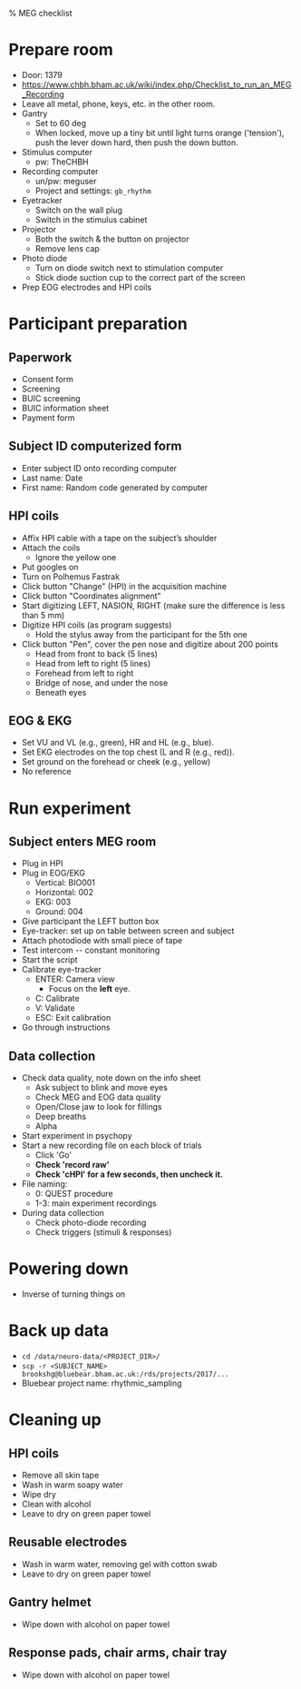 % MEG checklist

# Prepare room
- Door: 1379
- https://www.chbh.bham.ac.uk/wiki/index.php/Checklist_to_run_an_MEG_Recording
- Leave all metal, phone, keys, etc. in the other room.
- Gantry
  - Set to 60 deg
  - When locked, move up a tiny bit until light turns orange ('tension'), push the lever down hard, then push the down button.
- Stimulus computer
  - pw: TheCHBH
- Recording computer
  - un/pw: meguser
  - Project and settings: `gb_rhythm`
- Eyetracker
  - Switch on the wall plug
  - Switch in the stimulus cabinet
- Projector
  - Both the switch & the button on projector
  - Remove lens cap
- Photo diode
  - Turn on diode switch next to stimulation computer
  - Stick diode suction cup to the correct part of the screen
- Prep EOG electrodes and HPI coils

# Participant preparation

## Paperwork
- Consent form
- Screening
- BUIC screening
- BUIC information sheet
- Payment form

## Subject ID computerized form
- Enter subject ID onto recording computer
- Last name: Date
- First name: Random code generated by computer

## HPI coils
- Affix HPI cable with a tape on the subject’s shoulder
- Attach the coils
  - Ignore the yellow one
- Put googles on
- Turn on Polhemus Fastrak
- Click button "Change" (HPI) in the acquisition machine
- Click button "Coordinates alignment"
- Start digitizing LEFT, NASION, RIGHT (make sure the difference is less than 5 mm)
- Digitize HPI coils (as program suggests)
  - Hold the stylus away from the participant for the 5th one
- Click button "Pen", cover the pen nose and digitize about 200 points
  - Head from front to back (5 lines)
  - Head from left to right (5 lines)
  - Forehead from left to right
  - Bridge of nose, and under the nose
  - Beneath eyes

## EOG & EKG
- Set VU and VL (e.g., green), HR and HL (e.g., blue).
- Set EKG electrodes on the top chest (L and R (e.g., red)).
- Set ground on the forehead or cheek (e.g., yellow)
- No reference

# Run experiment
## Subject enters MEG room
- Plug in HPI
- Plug in EOG/EKG
  - Vertical: BIO001
  - Horizontal: 002
  - EKG: 003
  - Ground: 004
- Give participant the LEFT button box
- Eye-tracker: set up on table between screen and subject
- Attach photodiode with small piece of tape
- Test intercom -- constant monitoring
- Start the script
- Calibrate eye-tracker
  - ENTER: Camera view
    - Focus on the **left** eye.
  - C: Calibrate
  - V: Validate
  - ESC: Exit calibration
- Go through instructions

## Data collection
- Check data quality, note down on the info sheet
  - Ask subject to blink and move eyes
  - Check MEG and EOG data quality
  - Open/Close jaw to look for fillings
  - Deep breaths
  - Alpha
- Start experiment in psychopy
- Start a new recording file on each block of trials
  - Click 'Go'
  - **Check 'record raw'**
  - **Check 'cHPI' for a few seconds, then uncheck it.**
- File naming:
  - 0: QUEST procedure
  - 1-3: main experiment recordings
- During data collection
  - Check photo-diode recording
  - Check triggers (stimuli & responses)

# Powering down
- Inverse of turning things on

# Back up data
- `cd /data/neuro-data/<PROJECT_DIR>/`
- `scp -r <SUBJECT_NAME> brookshg@bluebear.bham.ac.uk:/rds/projects/2017/...`
- Bluebear project name: rhythmic_sampling

# Cleaning up
## HPI coils
- Remove all skin tape
- Wash in warm soapy water
- Wipe dry
- Clean with alcohol
- Leave to dry on green paper towel

## Reusable electrodes
- Wash in warm water, removing gel with cotton swab
- Leave to dry on green paper towel

## Gantry helmet
- Wipe down with alcohol on paper towel

## Response pads, chair arms, chair tray
- Wipe down with alcohol on paper towel
